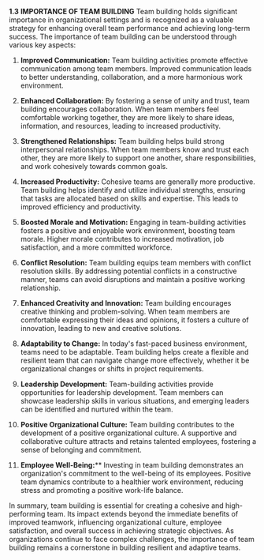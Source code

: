**1.3** **IMPORTANCE OF TEAM BUILDING**
Team building holds significant importance in organizational settings and is recognized as a valuable strategy for enhancing overall team performance and achieving long-term success. The importance of team building can be understood through various key aspects:

1. **Improved Communication:**
 Team building activities promote effective communication among team members. Improved communication leads to better understanding, collaboration, and a more harmonious work environment.

2. **Enhanced Collaboration:**
 By fostering a sense of unity and trust, team building encourages collaboration. When team members feel comfortable working together, they are more likely to share ideas, information, and resources, leading to increased productivity.

3. **Strengthened Relationships:**
Team building helps build strong interpersonal relationships. When team members know and trust each other, they are more likely to support one another, share responsibilities, and work cohesively towards common goals.

4. **Increased Productivity:** 
 Cohesive teams are generally more productive. Team building helps identify and utilize individual strengths, ensuring that tasks are allocated based on skills and expertise. This leads to improved efficiency and productivity.

5. **Boosted Morale and Motivation:**
Engaging in team-building activities fosters a positive and enjoyable work environment, boosting team morale. Higher morale contributes to increased motivation, job satisfaction, and a more committed workforce.

6. **Conflict Resolution:** 
Team building equips team members with conflict resolution skills. By addressing potential conflicts in a constructive manner, teams can avoid disruptions and maintain a positive working relationship.

7. **Enhanced Creativity and Innovation:**
 Team building encourages creative thinking and problem-solving. When team members are comfortable expressing their ideas and opinions, it fosters a culture of innovation, leading to new and creative solutions.

8. **Adaptability to Change:**
 In today's fast-paced business environment, teams need to be adaptable. Team building helps create a flexible and resilient team that can navigate change more effectively, whether it be organizational changes or shifts in project requirements.

9. **Leadership Development:**
Team-building activities provide opportunities for leadership development. Team members can showcase leadership skills in various situations, and emerging leaders can be identified and nurtured within the team.

10. **Positive Organizational Culture:**
 Team building contributes to the development of a positive organizational culture. A supportive and collaborative culture attracts and retains talented employees, fostering a sense of belonging and commitment.


11. **Employee Well-Being:****
Investing in team building demonstrates an organization's commitment to the well-being of its employees. Positive team dynamics contribute to a healthier work environment, reducing stress and promoting a positive work-life balance.

In summary, team building is essential for creating a cohesive and high-performing team. Its impact extends beyond the immediate benefits of improved teamwork, influencing organizational culture, employee satisfaction, and overall success in achieving strategic objectives. As organizations continue to face complex challenges, the importance of team building remains a cornerstone in building resilient and adaptive teams.

